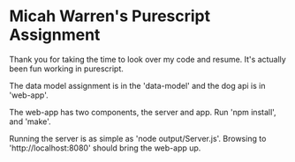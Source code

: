 # Micah Warren's Purescript Assignment

Thank you for taking the time to look over my code and resume. It's actually
been fun working in purescript.

The data model assignment is in the 'data-model' and the dog api is in 'web-app'.

The web-app has two components, the server and app. Run 'npm install', and 'make'.

Running the server is as simple as 'node output/Server.js'. Browsing to 'http://localhost:8080'
should bring the web-app up.